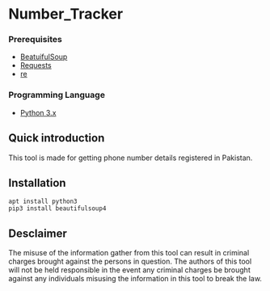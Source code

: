 # Number_Tracker
### Prerequisites 
* [BeatuifulSoup](https://pypi.org/project/beautifulsoup4/)
* [Requests](https://pypi.org/project/requests/)
* [re](https://docs.python.org/3/library/re.html)

### Programming Language
* [Python 3.x](https://www.python.org/)
## Quick introduction
This tool is made for getting phone number details registered in Pakistan.
## Installation
```
apt install python3
pip3 install beautifulsoup4
```
## Desclaimer
The misuse of the information gather from this tool can result in criminal charges brought against the persons in question. The authors of this tool will not be held responsible in the event any criminal charges be brought against any individuals misusing the information in this tool to break the law.
